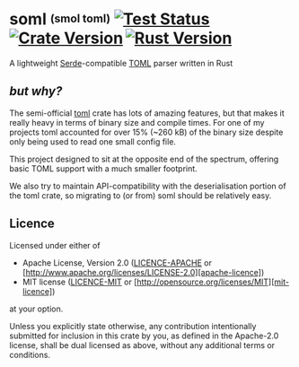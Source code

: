 # soml <sup><sub>(smol toml)<sub></sup> [![Test Status]][actions]&thinsp;[![Crate Version]][crates]&thinsp;[![Rust Version]][crates]

[test status]: https://img.shields.io/github/actions/workflow/status/staticintlucas/soml/ci.yml?branch=main&label=tests&style=flat-square
[crate version]: https://img.shields.io/crates/v/soml?style=flat-square
[rust version]: https://img.shields.io/badge/dynamic/toml?url=https%3A%2F%2Fraw.githubusercontent.com%2Fstaticintlucas%2Fsoml%2Fmain%2FCargo.toml&query=%24.package%5B%22rust-version%22%5D&style=flat-square&label=rust

[actions]: https://github.com/staticintlucas/soml/actions?query=branch%3Amain
[crates]: https://crates.io/crates/soml

A lightweight [Serde]-compatible [TOML][toml-lang] parser written in Rust

## *but why?*

The semi-official [toml][toml-rs] crate has lots of amazing features,
but that makes it really heavy in terms of binary size and compile times.
For one of my projects toml accounted for over 15% (~260 kB) of the binary size
despite only being used to read one small config file.

This project designed to sit at the opposite end of the spectrum,
offering basic TOML support with a much smaller footprint.

We also try to maintain API-compatibility with the deserialisation portion of the toml
crate, so migrating to (or from) soml should be relatively easy.

[serde]: https://serde.rs/
[toml-lang]: https://toml.io/
[toml-rs]: https://github.com/toml-lang/toml

## Licence

Licensed under either of

* Apache License, Version 2.0 ([LICENCE-APACHE](LICENCE-APACHE) or [http://www.apache.org/licenses/LICENSE-2.0][apache-licence])
* MIT license ([LICENCE-MIT](LICENCE-MIT) or [http://opensource.org/licenses/MIT][mit-licence])

at your option.

Unless you explicitly state otherwise, any contribution intentionally submitted for inclusion in
this crate by you, as defined in the Apache-2.0 license, shall be dual licensed as above, without
any additional terms or conditions.

[apache-licence]: http://www.apache.org/licenses/LICENSE-2.0
[mit-licence]: http://opensource.org/licenses/MIT
